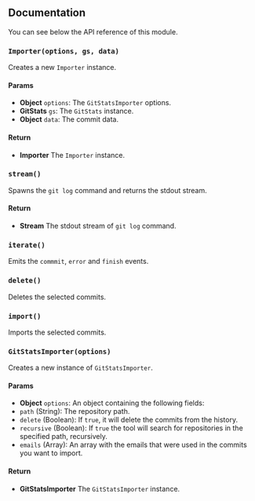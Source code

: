 ## Documentation
You can see below the API reference of this module.

### `Importer(options, gs, data)`
Creates a new `Importer` instance.

#### Params
- **Object** `options`: The `GitStatsImporter` options.
- **GitStats** `gs`: The `GitStats` instance.
- **Object** `data`: The commit data.

#### Return
- **Importer** The `Importer` instance.

### `stream()`
Spawns the `git log` command and returns the stdout stream.

#### Return
- **Stream** The stdout stream of `git log` command.

### `iterate()`
Emits the `commmit`, `error` and `finish` events.

### `delete()`
Deletes the selected commits.

### `import()`
Imports the selected commits.

### `GitStatsImporter(options)`
Creates a new instance of `GitStatsImporter`.

#### Params
- **Object** `options`: An object containing the following fields:
 - `path` (String): The repository path.
 - `delete` (Boolean): If `true`, it will delete the commits from the history.
 - `recursive` (Boolean): If `true` the tool will search for repositories in the specified path, recursively.
 - `emails` (Array): An array with the emails that were used in the commits you want to import.

#### Return
- **GitStatsImporter** The `GitStatsImporter` instance.

